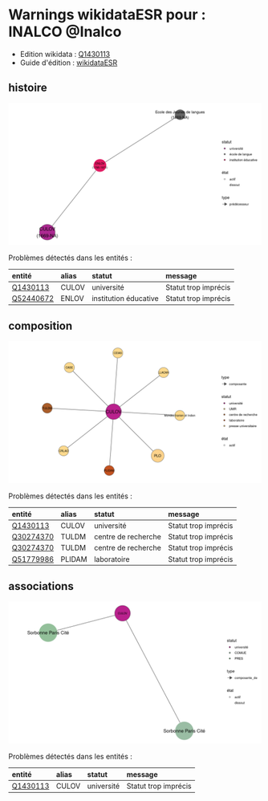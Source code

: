 Warnings wikidataESR pour : INALCO @Inalco
================

- Edition wikidata : [Q1430113](https://www.wikidata.org/wiki/Q1430113)
- Guide d'édition : [wikidataESR](https://github.com/cpesr/wikidataESR/)



## histoire 

![Graphique non généré](https://github.com/cpesr/wikidataESR/blob/master/plots/etablissements/Q1430113-histoire.png) 



Problèmes détectés dans les entités :

|entité                                               |alias |statut                |message              |
|:----------------------------------------------------|:-----|:---------------------|:--------------------|
|[Q1430113](https://www.wikidata.org/wiki/Q1430113)   |CULOV |université            |Statut trop imprécis |
|[Q52440672](https://www.wikidata.org/wiki/Q52440672) |ENLOV |institution éducative |Statut trop imprécis |


## composition 

![Graphique non généré](https://github.com/cpesr/wikidataESR/blob/master/plots/etablissements/Q1430113-composition.png) 



Problèmes détectés dans les entités :

|entité                                               |alias  |statut              |message              |
|:----------------------------------------------------|:------|:-------------------|:--------------------|
|[Q1430113](https://www.wikidata.org/wiki/Q1430113)   |CULOV  |université          |Statut trop imprécis |
|[Q30274370](https://www.wikidata.org/wiki/Q30274370) |TULDM  |centre de recherche |Statut trop imprécis |
|[Q30274370](https://www.wikidata.org/wiki/Q30274370) |TULDM  |centre de recherche |Statut trop imprécis |
|[Q51779986](https://www.wikidata.org/wiki/Q51779986) |PLIDAM |laboratoire         |Statut trop imprécis |


## associations 

![Graphique non généré](https://github.com/cpesr/wikidataESR/blob/master/plots/etablissements/Q1430113-associations.png) 



Problèmes détectés dans les entités :

|entité                                             |alias |statut     |message              |
|:--------------------------------------------------|:-----|:----------|:--------------------|
|[Q1430113](https://www.wikidata.org/wiki/Q1430113) |CULOV |université |Statut trop imprécis |
